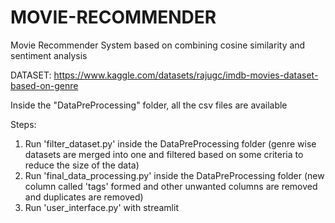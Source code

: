 # MOVIE-RECOMMENDER
Movie Recommender System based on combining cosine similarity and sentiment analysis

DATASET: https://www.kaggle.com/datasets/rajugc/imdb-movies-dataset-based-on-genre

Inside the "DataPreProcessing" folder, all the csv files are available

Steps:
 1. Run 'filter_dataset.py' inside the DataPreProcessing folder (genre wise datasets are merged into one and filtered based on some criteria to reduce the size of the data)
 2. Run 'final_data_processing.py' inside the DataPreProcessing folder (new column called 'tags' formed and other unwanted columns are removed and duplicates are removed)
 3. Run 'user_interface.py' with streamlit
